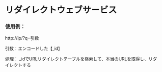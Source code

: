 # リダイレクトウェブサービス
### 使用例：
http://ip/?q=引数

引数：エンコードした【_id】

処理：
_idでURLリダイレクトテーブルを検索して、本当のURLを取得し、リダイレクトする
